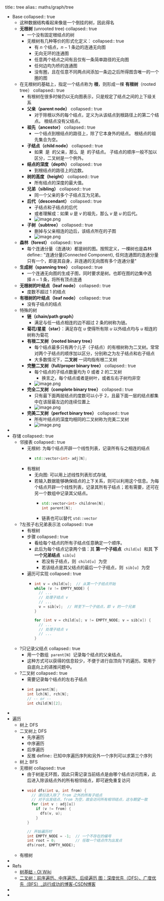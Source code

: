 title:: tree
alias:: maths/graph/tree

- Base
  collapsed:: true
  - 这种数据结构看起来像是一个倒挂的树，因此得名
  - **无根树** (unrooted tree)
    collapsed:: true
    - 一个没有固定根结点的树
    - 无根树有几种等价的形式化定义：
      collapsed:: true
      - 有 $n$ 个结点，$n-1$ 条边的连通无向图
      - 无向无环的连通图
      - 任意两个结点之间有且仅有一条简单路径的无向图
      - 任何边均为桥的连通图
      - 没有圈，且在任意不同两点间添加一条边之后所得图含唯一的一个圈的图
  - 在无根树的基础上，指定一个结点称为 **根**，则形成一棵 **有根树**（rooted tree）
    collapsed:: true
    - 有根树在很多时候仍以无向图表示，只是规定了结点之间的上下级关系
    - **父亲（parent node）**
      collapsed:: true
      - 对于除根以外的每个结点，定义为从该结点到根路径上的第二个结点。 根结点没有父结点。
    - **祖先（ancestor）**
      collapsed:: true
      - 一个结点到根结点的路径上，除了它本身外的结点。 根结点的祖先集合为空。
    - **子结点（child node）**
      collapsed:: true
      - 如果  是  的父亲，那么  是  的子结点。
        子结点的顺序一般不加以区分，二叉树是一个例外。
    - **结点的深度（depth）**
      collapsed:: true
      - 到根结点的路径上的边数。
    - **树的高度（height）**
      collapsed:: true
      - 所有结点的深度的最大值。
    - **兄弟（sibling）**
      collapsed:: true
      - 同一个父亲的多个子结点互为兄弟。
    - **后代（descendant）**
      collapsed:: true
      - 子结点和子结点的后代
      - 或者理解成：如果 $u$ 是 $v$ 的祖先，那么 $v$ 是 $u$ 的后代。
      - ![image.png](../assets/maths/graph/tree/image_1663234292816_0.png)
    - **子树（subtree）**
      collapsed:: true
      - 删掉与父亲相连的边后，该结点所在的子图
      - ![image.png](../assets/maths/graph/tree/image_1663234303472_0.png)
  - **森林（forest）**
    collapsed:: true
    - 每个连通分量（连通块）都是树的图。按照定义，一棵树也是森林
      define:: "连通分量(Connected Component), 任何连通图的连通分量只有一个，即是其自身，非连通的无向图有多个连通分量"
  - **生成树（spanning tree）**
    collapsed:: true
    - 一个连通无向图的生成子图，同时要求是树。也即在图的边集中选择 $n-1$ 条，将所有顶点连通
  - **无根树的叶结点（leaf node）**
    collapsed:: true
    - 度数不超过 $1$ 的结点
  - **有根树的叶结点（leaf node）**
    collapsed:: true
    - 没有子结点的结点
  - 特殊的树
    - **链（chain/path graph）**
      - 满足与任一结点相连的边不超过 $2$ 条的树称为链。
    - **菊花/星星（star）**：满足存在 $u$ 使得所有除 $u$ 以外结点均与 $u$ 相连的树称为菊花
    - **有根二叉树（rooted binary tree）**
      - 每个结点最多只有两个儿子（子结点）的有根树称为二叉树。常常对两个子结点的顺序加以区分，分别称之为左子结点和右子结点
      - 大多数情况下，**二叉树** 一词均指有根二叉树
    - **完整二叉树（full/proper binary tree）**
      collapsed:: true
      - 每个结点的子结点数量均为 0 或者 2 的二叉树
        - 换言之，每个结点或者是树叶，或者左右子树均非空
      - ![image.png](../assets/maths/graph/tree/image_1663234145086_0.png)
    - **完全二叉树（complete binary tree）**
      collapsed:: true
      - 只有最下面两层结点的度数可以小于 2，且最下面一层的结点都集中在该层最左边的连续位置上
      - ![image.png](../assets/maths/graph/tree/image_1663234162345_0.png)
    - **完美二叉树（perfect binary tree）**
      collapsed:: true
      - 所有叶结点的深度均相同的二叉树称为完美二叉树
      - ![image.png](../assets/maths/graph/tree/image_1663234180296_0.png)
-
- 存储
  collapsed:: true
  - 邻接表
    collapsed:: true
    - 无根树: 为每个结点开辟一个线性列表，记录所有与之相连的结点
      - ```cpp
        std::vector<int> adj[N];
        ```
    - 有根树
      - 无向图: 可以用上述线性列表形式存储,
      - 若输入数据能够确保结点的上下关系，则可以利用这个信息。为每个结点开辟一个线性列表，记录其所有子结点；若有需要，还可在另一个数组中记录其父结点。
        - ```cpp
          std::vector<int> children[N];
          int parent[N];
          ```
        - 链表也可以替代 `std::vector`
  - ?左孩子右兄弟表示法
    collapsed:: true
    - 有根树
    - 步骤
      collapsed:: true
      - 看给每个结点的所有子结点任意确定一个顺序。
      - 此后为每个结点记录两个值：其 **第一个子结点**  `child[u]`  和其 **下一个兄弟结点**  `sib[u]`
        - 若没有子结点，则  `child[u]`  为空
        - 若该结点是其父结点的最后一个子结点，则  `sib[u]`  为空
    - 遍历可实现
      collapsed:: true
      - ```cpp
        int v = child[u];  // 从第一个子结点开始
        while (v != EMPTY_NODE) {
          // ...
          // 处理子结点 v
          // ...
          v = sib[v];  // 转至下一个子结点，即 v 的一个兄弟
        }
        
        for (int v = child[u]; v != EMPTY_NODE; v = sib[v]) {
          // ...
          // 处理子结点 v
          // ...
        }
        ```
  - ?只记录父结点
    collapsed:: true
    - 用一个数组  `parent[N]`  记录每个结点的父亲结点。
    - 这种方式可以获得的信息较少，不便于进行自顶向下的遍历。常用于自底向上的递推问题中。
  - ?二叉树
    collapsed:: true
    - 需要记录每个结点的左右子结点
    - ```cpp
      int parent[N];
      int lch[N], rch[N];
      // -- or --
      int child[N][2];
      ```
-
- 遍历
  - 树上 DFS
  - 二叉树上 DFS
    - 先序遍历
    - 中序遍历
    - 后序遍历
    - 反推
      define:: 已知中序遍历序列和另外一个序列可以求第三个序列
  - 树上 BFS
  - 无根树
    collapsed:: true
    - 由于树是无环图，因此只需记录当前结点是由哪个结点访问而来，此后进入除该结点外的所有相邻结点，即可避免重复访问
    - ```cpp
      void dfs(int u, int from) {
        // 递归进入除了 from 之外的所有子结点
        // 对于出发结点，from 为空，故会访问所有相邻结点，这与期望一致
        for (int v : adj[u])
          if (v != from) {
            dfs(v, u);
          }
      }
      
      // 开始遍历时
      int EMPTY_NODE = -1;  // 一个不存在的编号
      int root = 0;         // 任取一个结点作为出发点
      dfs(root, EMPTY_NODE);
      ```
  - 有根树
-
- Refs
  - [树基础 - OI Wiki](https://oi-wiki.org/graph/tree-basic/#%E6%A0%91%E4%B8%8A-dfs)
  - [二叉树：前序遍历、中序遍历、后续遍历 图：深度优先（DFS）、广度优先（BFS）_运行成功的博客-CSDN博客](https://blog.csdn.net/weixin_43357638/article/details/99730284)
-
-